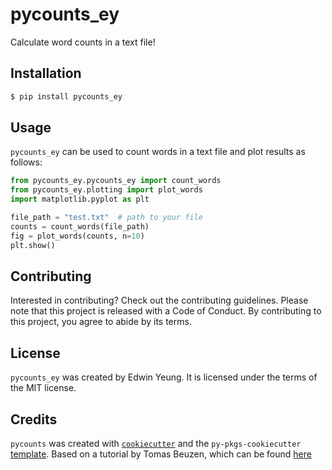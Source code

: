 # pycounts_ey

Calculate word counts in a text file!

## Installation

```bash
$ pip install pycounts_ey
```

## Usage

`pycounts_ey` can be used to count words in a text file and plot results
as follows:

```python
from pycounts_ey.pycounts_ey import count_words
from pycounts_ey.plotting import plot_words
import matplotlib.pyplot as plt

file_path = "test.txt"  # path to your file
counts = count_words(file_path)
fig = plot_words(counts, n=10)
plt.show()
```

## Contributing

Interested in contributing? Check out the contributing guidelines. 
Please note that this project is released with a Code of Conduct. 
By contributing to this project, you agree to abide by its terms.

## License

`pycounts_ey` was created by Edwin Yeung. It is licensed under the terms
of the MIT license.

## Credits

`pycounts` was created with 
[`cookiecutter`](https://cookiecutter.readthedocs.io/en/latest/) and 
the `py-pkgs-cookiecutter` 
[template](https://github.com/py-pkgs/py-pkgs-cookiecutter). Based on a tutorial by Tomas Beuzen, which can be found [here](https://py-pkgs.org/03-how-to-package-a-python#tagging-a-package-release-with-version-control)